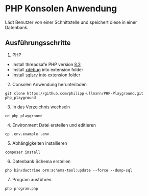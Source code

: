 # PHP Konsolen Anwendung

Lädt Benutzer von einer Schnittstelle und speichert diese in einer Datenbank.

## Ausführungsschritte

1. PHP

* Install threadsafe PHP version [8.3](https://windows.php.net/downloads/releases/php-8.3.16-Win32-vs16-x64.zip)
* Install [xdebug](https://xdebug.org/files/php_xdebug-3.4.1-8.3-ts-vs16-x86_64.dll) into extension folder
* Install [sqlsrv](https://go.microsoft.com/fwlink/?linkid=2258816) into extension folder

2. Consolen Anwendung herunterladen

```
git clone https://github.com/philipp-ullmann/PHP-Playground.git php_playground
```

3. In das Verzeichnis wechseln

```
cd php_playground
```

4. Environment Datei erstellen und editieren

```
cp .env.example .env
```

5. Abhängigkeiten installieren

```
composer install
```

6. Datenbank Schema erstellen

```
php bin/doctrine orm:schema-tool:update --force --dump-sql
```

7. Program ausführen

```
php program.php
```